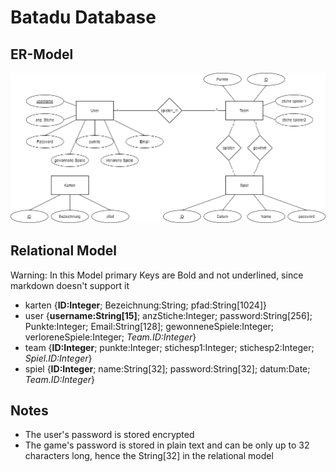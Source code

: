 # Batadu Database

## ER-Model
![ER-Model](https://github.com/dado-official/batadu/blob/main/database/ER-Modell.png)

## Relational Model

Warning: In this Model primary Keys are Bold and not underlined, since markdown doesn't support it
- karten {**ID:Integer**; Bezeichnung:String; pfad:String[1024]}
- user {**username:String[15]**; anzStiche:Integer; password:String[256]; Punkte:Integer; Email:String[128]; gewonneneSpiele:Integer; verloreneSpiele:Integer; *Team.ID:Integer*}
- team {**ID:Integer**; punkte:Integer; stichesp1:Integer; stichesp2:Integer; *Spiel.ID:Integer*}
- spiel {**ID:Integer**; name:String[32]; password:String[32]; datum:Date; *Team.ID:Integer*}

## Notes
- The user's password is stored encrypted
- The game's password is stored in plain text and can be only up to 32 characters long, hence the String[32] in the relational model
